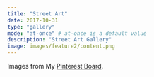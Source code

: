 ```yaml
---
title: "Street Art"
date: 2017-10-31
type: "gallery"
mode: "at-once" # at-once is a default value
description: "Street Art Gallery"
image: images/feature2/content.png
---
```


Images from My [Pinterest Board](https://www.pinterest.com/realAlexHans/boards/).
